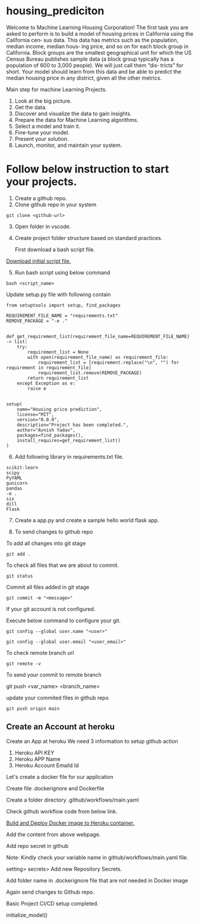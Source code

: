 # housing_prediciton
Welcome to Machine Learning Housing Corporation! The first task you are asked to perform is to build a model of housing prices in California using the California cen‐ sus data. This data has metrics such as the population, median income, median hous‐ ing price, and so on for each block group in California. Block groups are the smallest geographical unit for which the US Census Bureau publishes sample data (a block group typically has a population of 600 to 3,000 people). We will just call them “dis‐ tricts” for short. Your model should learn from this data and be able to predict the median housing price in any district, given all the other metrics.



Main step for machine Learning Projects.

1. Look at the big picture.
2. Get the data.
3. Discover and visualize the data to gain insights.
4. Prepare the data for Machine Learning algorithms.
5. Select a model and train it.
6. Fine-tune your model.
7. Present your solution.
8. Launch, monitor, and maintain your system.

# Follow below instruction to start your projects.

1. Create a github repo.
2. Clone github repo in your system
  ```
  git clone <github-url>
  ```
3. Open folder in vscode.

4. Create project folder structure based on standard practices.
   
   First download a bash script file.
  
  <a href="https://raw.githubusercontent.com/iNeuron-Pvt-Ltd/housing_prediciton/main/inital_bash_script.sh">
Download initial script file.
  </a>

5. Run bash script using below command

```
bash <script_name>
```
Update setup.py file with following contain
```
from setuptools import setup, find_packages

REQUIREMENT_FILE_NAME = "requirements.txt"
REMOVE_PACKAGE = "-e ."


def get_requirement_list(requirement_file_name=REQUIREMENT_FILE_NAME) -> list:
    try:
        requirement_list = None
        with open(requirement_file_name) as requirement_file:
            requirement_list = [requirement.replace("\n", "") for requirement in requirement_file]
            requirement_list.remove(REMOVE_PACKAGE)
        return requirement_list
    except Exception as e:
        raise e


setup(
    name="Housing price prediction",
    license="MIT",
    version="0.0.0",
    description="Project has been completed.",
    author="Avnish Yadav",
    packages=find_packages(),
    install_requires=get_requirement_list()
)
```

6. Add following library in requirements.txt file.

```
scikit-learn
scipy 
PyYAML
gunicorn
pandas
-e .
six
dill
Flask
```

7. Create a app.py and create a sample hello world flask app.


8. To send changes to github repo 

To add all changes into git stage
```
git add .
```

To check all files that we are about to commit.
```
git status 
```
Commit all files added in git stage
```
git commit -m "<message>"
```

If your git account is not configured.

Execute below command to configure your git.
```
git config --global user.name "<user>"
```
```
git config --global user.email "<user_email>"
```
To check remote branch url
```
git remote -v
```
To send your commit to remote branch

git push <var_name> <branch_name>



update your commited files in github repo
```
git push origin main
```

## Create an Account at heroku

Create an App at heroku
We need 3 information to setup github action
1. Heroku API KEY
2. Heroku APP Name
3. Heroku Account Emaild Id

Let's create a docker file for our application

Create file .dockerignore and Dockerfile

Create a folder directory .github/workflows/main.yaml

Check github workflow code from below link.

<a href="https://github.com/marketplace/actions/build-push-and-release-a-docker-container-to-heroku">Build and Deploy Docker image to Heroku container.</a>

Add the content from above webpage.


Add repo secret in github

Note: Kindly check your variable name in github/workflows/main.yaml file.

setting> secrets> Add new Repository Secrets.

Add folder name in .dockerignore file that are not needed in Docker image

Again send changes to Github repo.

Basic Project CI/CD setup completed.








initialize_model()


